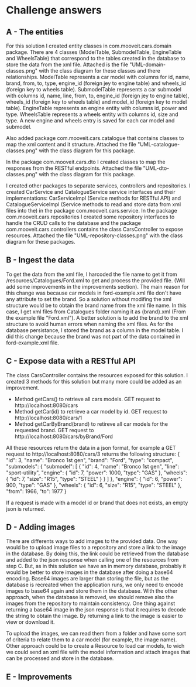# Challenge answers

## A - The entities
For this solution I created entity classes in com.mooveit.cars.domain package.
There are 4 classes (ModelTable, SubmodelTable, EngineTable and WheelsTable) that correspond to the tables created in the database to store the data from the xml file. Attached is the file "UML-domain-classes.png" with the class diagram for these classes and there relationships. ModelTable represents a car model with columns for id, name, brand, from, to, type, engine_id (foreign jey to engine table) and wheels_id (foreign key to wheels table). SubmodelTable represents a car submodel with columns id, name, line, from, to, engine_id (foreign jey to engine table), wheels_id (foreign key to wheels table) and model_id (foreign key to model table). EngineTable represents an engine entity with columns id, power and type. WheelsTable represents a wheels entity with columns id, size and type. A new engine and wheels entry is saved for each car model and submodel.

Also added package com.mooveit.cars.catalogue that contains classes to map the xml content and it structure. Attached the file "UML-catalogue-classes.png" with the class diagram for this package.

In the package com.mooveit.cars.dto I created classes to map the responses from the RESTful endpoints. Attached the file "UML-dto-classes.png" with the class diagram for this package. 

I created other packages to separate services, controllers and repositories. 
I created CarService and CatalogueService service interfaces and their implementations: CarServiceImpl (Service methods for RESTful API) and CatalogueServiceImpl (Service methods to read and store data from xml files into the) in the package com.mooveit.cars.service. In the package com.mooveit.cars.repositories I created some repository interfaces to handle the CRUD calls to the database and the package com.mooveit.cars.controllers contains the class CarsController to expose resources. Attached the file "UML-repository-classes.png" with the class diagram for these packages.

## B - Ingest the data
To get the data from the xml file, I harcoded the file name to get it from /resources/Catalogues/Ford.xml to get and process the provided file. (Will add some improvements in the improvements section).
The main reason for this change was because car models in ford-example.xml file don't have any attribute to set the brand. So a solution without modifing the xml structure would be to obtain the brand name from the xml file name. In this case, I get xml files from Catalogues folder naming it as {brand}.xml (From the example file "Ford.xml"). A better solution is to add the brand to the xml structure to avoid human errors when naming the xml files.
As for the database persistance, I stored the brand as a column in the model table. I did this change because the brand was not part of the data contained in ford-example.xml file.

## C - Expose data with a RESTful API
The class CarsController contains the resources exposed for this solution.
I created 3 methods for this solution but many more could be added as an improvement.
- Method getCars() to retrieve all cars models. GET request to http://localhost:8080/cars
- Method getCar(id) to retrieve a car model by id. GET request to http://localhost:8080/cars/1
- Method getCarByBrand(brand) to retireve all car models for the requested brand. GET request to http://localhost:8080/cars/byBrand/Ford

All these resources return the data in a json format, for example a GET request to http://localhost:8080/cars/3 returns the following structure:
{
    "id": 3,
    "name": "Bronco 1st gen",
    "brand": "Ford",
    "type": "compact",
    "submodels": {
        "submodel": [
            {
                "id": 4,
                "name": "Bronco 1st gen",
                "line": "sport-utility",
                "engine": {
                    "id": 7,
                    "power": 1000,
                    "type": "GAS"
                },
                "wheels": {
                    "id": 7,
                    "size": "R15",
                    "type": "STEEL"
                }
            }
        ]
    },
    "engine": {
        "id": 6,
        "power": 900,
        "type": "GAS"
    },
    "wheels": {
        "id": 6,
        "size": "R15",
        "type": "STEEL"
    },
    "from": 1966,
    "to": 1977
}

If a request is made with a model id or brand that does not exists, an empty json is returned.

## D - Adding images
There are differents ways to add images to the provided data.
One way would be to upload image files to a repository and store a link to the image in the database. By doing this, the link could be retrieved from the database and added to the json response when calling one of the resources from step C. 
But, as in this solution we have an in memory database, probably it would be better to store images in the database after doing a base64 encoding. Base64 images are larger than storing the file, but as the database is recreated when the application runs, we only need to encode images to base64 again and store them in the database. With the other approach, when the database is removed, we should remove also the images from the repository to maintain consistency.
One thing against returning a base64 image in the json response is that it requires to decode the string to obtain the image. By returning a link to the image is easier to view or download it.

To upload the images, we can read them from a folder and have some sort of criteria to relate them to a car model (for example, the image name). Other approach could be to create a Resource to load car models, to wich we could send an xml file with the model information and attach images that can be processed and store in the database.

## E - Improvements